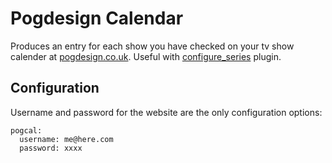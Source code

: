 # Pogdesign Calendar
Produces an entry for each show you have checked on your tv show calender at [pogdesign.co.uk](http://www.pogdesign.co.uk/cat/). Useful with [configure_series](/Plugins/configure_series) plugin.

## Configuration
Username and password for the website are the only configuration options:
```
pogcal:
  username: me@here.com
  password: xxxx
```